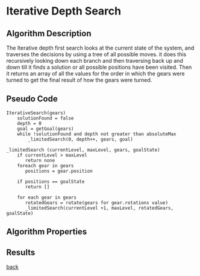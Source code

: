 # Iterative Depth Search

## Algorithm Description

The Iterative depth first search looks at the current state of the system, and traverses the decisions by using a tree of all possible moves. it does this recursively looking down each branch and then traversing back up and down till it finds a solution or all possible positions have been visited. Then it returns an array of all the values for the order in which the gears were turned to get the final result of how the gears were turned.

## Pseudo Code

```
IterativeSearch(gears)
    solutionFound = false
    depth = 0
    goal = getGoal(gears)
    while !solutionFound and depth not greater than absoluteMax
        _limitedSearch(0, depth++, gears, goal)

_limitedSearch (currentLevel, maxLevel, gears, goalState)
    if currentLevel > maxLevel
       return none
    foreach gear in gears
       positions = gear.position

    if positions == goalState
       return []

    for each gear in gears
       rotatedGears = rotate(gears for gear.rotations value)
       _limitedSearch(currentLevel +1, maxLevel, rotatedGears, goalState)
```

## Algorithm Properties

## Results

[back](../README.md)
